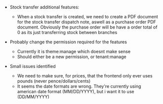 - Stock transfer additional features:
    - When a stock transfer is created, we need to create a PDF document for the stock transfer dispatch note, aswell as a purchase order PDF document. Obviously the purchase order will be have a order total of 0 as its just transferring stock between branches

- Probably change the permission required for the features 
    - Currently it is theme:manage which doesnt make sense
    - Should either be a new permission, or tenant:manage

- Small issues identified
    - We need to make sure, for prices, that the frontend only ever uses pounds (never pence/dollars/cents)
    - It seems the date formats are wrong. They're currently using american date format (MM/DD/YYYY), but i want it to use (DD/MM/YYYY)